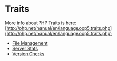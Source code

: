 # Traits

More info about PHP Traits is here:  
[http://php.net/manual/en/language.oop5.traits.php](http://php.net/manual/en/language.oop5.traits.php)

* [File Management](filesmanagement.md)
* [Server Stats](serverstats.md)
* [Version Checks](versionchecks.md)
